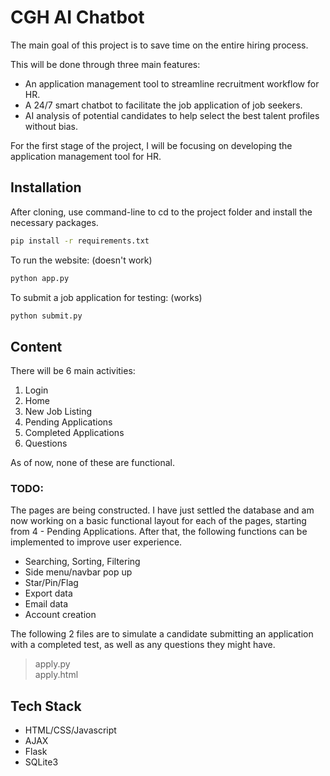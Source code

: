 
# CGH AI Chatbot

The main goal of this project is to save time on the entire hiring process.

This will be done through three main features:
- An application management tool to streamline recruitment workflow for HR.
- A 24/7 smart chatbot to facilitate the job application of job seekers.
- AI analysis of potential candidates to help select the best talent profiles without bias.

For the first stage of the project, I will be focusing on developing the application management tool for HR.


## Installation

After cloning, use command-line to cd to the project folder and install the necessary packages.

```bash
pip install -r requirements.txt
```
To run the website: (doesn't work)
```python
python app.py
```
To submit a job application for testing: (works)
```python
python submit.py
```

## Content

There will be 6 main activities:
1. Login
2. Home
3. New Job Listing
4. Pending Applications
5. Completed Applications
6. Questions

As of now, none of these are functional.

### TODO:
The pages are being constructed. I have just settled the database and am now working on a basic functional layout for each of the pages, starting from 4 - Pending Applications. After that, the following functions can be implemented to improve user experience.
- Searching, Sorting, Filtering
- Side menu/navbar pop up
- Star/Pin/Flag
- Export data
- Email data
- Account creation



The following 2 files are to simulate a candidate submitting an application with a completed test, as well as any questions they might have.
> apply.py  
apply.html  

## Tech Stack

- HTML/CSS/Javascript
- AJAX
- Flask
- SQLite3


